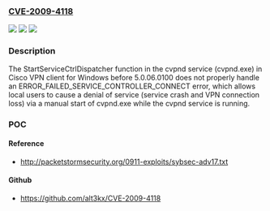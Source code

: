 ### [CVE-2009-4118](https://cve.mitre.org/cgi-bin/cvename.cgi?name=CVE-2009-4118)
![](https://img.shields.io/static/v1?label=Product&message=n%2Fa&color=blue)
![](https://img.shields.io/static/v1?label=Version&message=n%2Fa&color=blue)
![](https://img.shields.io/static/v1?label=Vulnerability&message=n%2Fa&color=brighgreen)

### Description

The StartServiceCtrlDispatcher function in the cvpnd service (cvpnd.exe) in Cisco VPN client for Windows before 5.0.06.0100 does not properly handle an ERROR_FAILED_SERVICE_CONTROLLER_CONNECT error, which allows local users to cause a denial of service (service crash and VPN connection loss) via a manual start of cvpnd.exe while the cvpnd service is running.

### POC

#### Reference
- http://packetstormsecurity.org/0911-exploits/sybsec-adv17.txt

#### Github
- https://github.com/alt3kx/CVE-2009-4118


